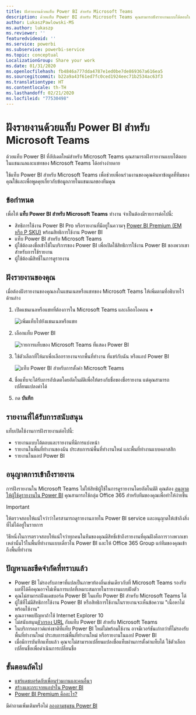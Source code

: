 ```yaml
---
title: ฝังรายงานด้วยแท็บ Power BI สำหรับ Microsoft Teams
description: ด้วยแท็บ Power BI สำหรับ Microsoft Teams คุณสามารถฝังรายงานแบบโต้ตอบในแชนเนลและแชทได้อย่างง่ายดาย
author: LukaszPawlowski-MS
ms.author: lukaszp
ms.reviewer: ''
featuredvideoid: ''
ms.service: powerbi
ms.subservice: powerbi-service
ms.topic: conceptual
LocalizationGroup: Share your work
ms.date: 01/31/2020
ms.openlocfilehash: fb4846a777dda4787e1ed0be7de869367a616ea5
ms.sourcegitcommit: b22a9a43f61ed7fc0ced1924eec71b2534ac63f3
ms.translationtype: HT
ms.contentlocale: th-TH
ms.lasthandoff: 02/21/2020
ms.locfileid: "77530498"
---
```

# <a name="embed-report-with-the-power-bi-tab-for-microsoft-teams"></a>ฝังรายงานด้วยแท็บ Power BI สำหรับ Microsoft Teams

ด้วยแท็บ Power BI ที่อัปเดตใหม่สำหรับ Microsoft Teams คุณสามารถฝังรายงานแบบโต้ตอบในแชนเนลและแชทของ Microsoft Teams ได้อย่างง่ายดาย

ใช้แท็บ Power BI สำหรับ Microsoft Teams เพื่อช่วยเพื่อนร่วมงานของคุณค้นหาข้อมูลที่ทีมของคุณใช้และเพื่อพูดคุยเกี่ยวกับข้อมูลภายในแชนเนลของทีมคุณ

## <a name="requirements"></a>ข้อกำหนด

เพื่อให้ **แท็บ Power BI สำหรับ Microsoft Teams** ทำงาน จำเป็นต้องมีรายการต่อไปนี้:

- สิทธิการใช้งาน Power BI Pro หรือรายงานที่มีอยู่ในความจุ [Power BI Premium (EM หรือ P SKU)](service-premium-what-is.md) พร้อมสิทธิการใช้งาน Power BI
- แท็บ Power BI สำหรับ Microsoft Teams
- ผู้ใช้ต้องลงชื่อเข้าใช้ในบริการของ Power BI เพื่อเปิดใช้สิทธิการใช้งาน Power BI ของพวกเขาสำหรับการใช้รายงาน
- ผู้ใช้ต้องมีสิทธิ์ในการดูรายงาน

## <a name="embed-your-report"></a>ฝังรายงานของคุณ
เมื่อต้องฝังรายงานของคุณลงในแชนเนลหรือแชทของ Microsoft Teams ให้เพิ่มตามที่อธิบายไว้ด้านล่าง

1. เปิดแชนเนลหรือแชทที่ต้องการใน Microsoft Teams และเลือกไอคอน **+**

    ![เพิ่มแท็บไปยังแชนเนลหรือแชท](media/service-embed-report-microsoft-teams/service-embed-report-microsoft-teams-add.png)

2. เลือกแท็บ Power BI

    ![รายการแท็บของ Microsoft Teams ที่แสดง Power BI](media/service-embed-report-microsoft-teams/service-embed-report-microsoft-teams-tab.png)

3. ใช้ตัวเลือกที่ให้มาเพื่อเลือกรายงานจากพื้นที่ทำงาน ที่แชร์กับฉัน หรือแอป Power BI

    ![แท็บ Power BI สำหรับการตั้งค่า Microsoft Teams](media/service-embed-report-microsoft-teams/service-embed-report-microsoft-teams-tab-settings.png)

4. ชื่อแท็บจะได้รับการอัปเดตโดยอัตโนมัติเพื่อให้ตรงกับชื่อของชื่อรายงาน แต่คุณสามารถเปลี่ยนแปลงค่าได้ 

5. กด **บันทึก**

## <a name="supported-reports"></a>รายงานที่ได้รับการสนับสนุน

แท็บเปิดใช้งานการฝังรายงานต่อไปนี้:

- รายงานแบบโต้ตอบและรายงานที่มีการแบ่งหน้า
- รายงานในพื้นที่ทำงานของฉัน ประสบการณ์พื้นที่ทำงานใหม่ และพื้นที่ทำงานแบบคลาสสิก
- รายงานในแอป Power BI


## <a name="grant-access-to-reports"></a>อนุญาตการเข้าถึงรายงาน

การฝังรายงานใน Microsoft Teams ไม่ให้สิทธิผู้ใช้ในการดูรายงานโดยอัตโนมัติ คุณต้อง [อนุญาตให้ผู้ใช้ดูรายงานใน Power BI](service-share-dashboards.md) คุณสามารถใช้กลุ่ม Office 365 สำหรับทีมของคุณเพื่อทำให้ง่ายขึ้น 

> [!IMPORTANT]
> ให้ตรวจสอบให้แน่ใจว่าว่าใครสามารถดูรายงานภายใน Power BI service และอนุญาตให้เข้าถึงสิ่งที่ไม่ได้อยู่ในรายการ

วิธีหนึ่งในการตรวจสอบให้แน่ใจว่าทุกคนในทีมของคุณมีสิทธิ์เข้าถึงรายงานที่คุณฝังคือการวางพวกเขาเหล่านั้นไว้ในพื้นที่ทำงานแบบเดี่ยวใน Power BI และให้ Office 365 Group แก่ทีมของคุณเข้าถึงพื้นที่ทำงาน

## <a name="known-issues-and-limitations"></a>ปัญหาและขีดจำกัดที่ทราบแล้ว

- Power BI ไม่รองรับภาษาที่แปลเป็นภาษาท้องถิ่นเช่นเดียวกับที่ Microsoft Teams รองรับ ผลที่ได้คือคุณอาจไม่เห็นการแปลที่เหมาะสมภายในรายงานแบบฝังตัว
- คุณไม่สามารถฝังแดชบอร์ด Power BI ในแท็บ Power BI สำหรับ Microsoft Teams ได้
- ผู้ใช้ที่ไม่มีสิทธิการใช้งาน Power BI หรือสิทธิการใช้งานในรายงานจะเห็นข้อความ "เนื้อหาไม่พร้อมใช้งาน"
- คุณอาจพบปัญหาถ้าใช้ Internet Explorer 10 <!--You can look at the [browsers support for Power BI](consumer/end-user-browsers.md) and for [Office 365](https://products.office.com/office-system-requirements#Browsers-section). -->
- ไม่สนับสนุน[ตัวกรอง URL](service-url-filters.md) กับแท็บ Power BI สำหรับ Microsoft Teams
- ในบริการคลาวด์แห่งชาติที่แท็บ Power BI ใหม่ไม่พร้อมใช้งาน อาจมีเวอร์ชันเก่ากว่าที่ไม่รองรับพื้นที่ทำงานใหม่ ประสบการณ์พื้นที่ทำงานใหม่ หรือรายงานในแอป Power BI 
- เมื่อมีการบันทึกแท็บแล้ว คุณจะไม่สามารถเปลี่ยนแปลงชื่อแท็บผ่านการตั้งค่าแท็บได้ ใช้ตัวเลือกเปลี่ยนชื่อเพื่อดำเนินการเปลี่ยนชื่อ

## <a name="next-steps"></a>ขั้นตอนถัดไป
- [แชร์แดชบอร์ดกับเพื่อนร่วมงานและคนอื่นๆ](service-share-dashboards.md)  
- [สร้างและกระจายแอปฯใน Power BI](service-create-distribute-apps.md)  
- [Power BI Premium คืออะไร?](service-premium-what-is.md)

มีคำถามเพิ่มเติมหรือไม่ [ลองถามชุมชน Power BI](https://community.powerbi.com/)
